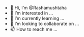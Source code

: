 - 👋 Hi, I’m @Rashamushtaha
- 👀 I’m interested in ...
- 🌱 I’m currently learning ...
- 💞️ I’m looking to collaborate on ...
- 📫 How to reach me ...

<!---
Rashamushtaha/Rashamushtaha is a ✨ special ✨ repository because its `README.md` (this file) appears on your GitHub profile.
You can click the Preview link to take a look at your changes.
--->

